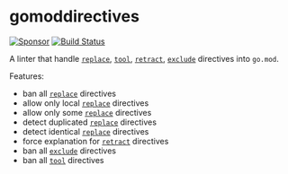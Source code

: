 # gomoddirectives

[![Sponsor](https://img.shields.io/badge/Sponsor%20me-%E2%9D%A4%EF%B8%8F-pink)](https://github.com/sponsors/ldez)
[![Build Status](https://github.com/ldez/gomoddirectives/workflows/Main/badge.svg?branch=master)](https://github.com/ldez/gomoddirectives/actions)

A linter that handle [`replace`](https://golang.org/ref/mod#go-mod-file-replace),
[`tool`](https://golang.org/ref/mod#go-mod-file-tool),
[`retract`](https://golang.org/ref/mod#go-mod-file-retract),
[`exclude`](https://golang.org/ref/mod#go-mod-file-exclude) directives into `go.mod`.

Features:

- ban all [`replace`](https://golang.org/ref/mod#go-mod-file-replace) directives
- allow only local [`replace`](https://golang.org/ref/mod#go-mod-file-replace) directives
- allow only some [`replace`](https://golang.org/ref/mod#go-mod-file-replace) directives
- detect duplicated [`replace`](https://golang.org/ref/mod#go-mod-file-replace) directives
- detect identical [`replace`](https://golang.org/ref/mod#go-mod-file-replace) directives
- force explanation for [`retract`](https://golang.org/ref/mod#go-mod-file-retract) directives
- ban all [`exclude`](https://golang.org/ref/mod#go-mod-file-exclude) directives
- ban all [`tool`](https://golang.org/ref/mod#go-mod-file-tool) directives
